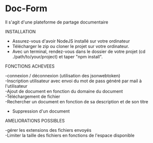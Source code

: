# Doc-Form

Il s'agit d'une plateforme de partage documentaire

INSTALLATION</br>

 - Assurez-vous d'avoir NodeJS installé sur votre ordinateur</br>
 - Télécharger le zip ou cloner le projet sur votre ordinateur.</br>
 - Avec un terminal, rendez-vous dans le dossier de votre projet (cd ./path/to/your/project) et taper "npm install".</br>

FONCTIONS ACHEVEES</br>

-connexion / déconnexion (utilisation des jsonwebtoken)</br>
-Inscription utilisateur avec envoi du mot de pass généré par mail à l'utilisateur</br>
-Ajout de document en fonction du domaine du document</br>
-Téléchargement de fichier</br>
-Rechercher un document en fonction de sa description et de son titre</br>
- Suppression d'un document</br>


AMELIORATIONS POSSIBLES</br>

-gérer les extensions des fichiers envoyés</br>
-Limiter la taille des fichiers en fonctions de l'espace disponible</br>

